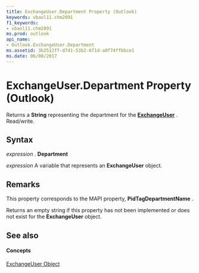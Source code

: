 ```yaml
---
title: ExchangeUser.Department Property (Outlook)
keywords: vbaol11.chm2091
f1_keywords:
- vbaol11.chm2091
ms.prod: outlook
api_name:
- Outlook.ExchangeUser.Department
ms.assetid: 3b2512ff-d741-53b2-6f1d-a0f74ffbbce1
ms.date: 06/08/2017
---
```



# ExchangeUser.Department Property (Outlook)

Returns a **String** representing the department for the **[ExchangeUser](exchangeuser-object-outlook.md)** . Read/write.


## Syntax

 _expression_ . **Department**

 _expression_ A variable that represents an **ExchangeUser** object.


## Remarks

This property corresponds to the MAPI property, **PidTagDepartmentName** .

 Returns an empty string if this property has not been implemented or does not exist for the **ExchangeUser** object.


## See also


#### Concepts


[ExchangeUser Object](exchangeuser-object-outlook.md)

